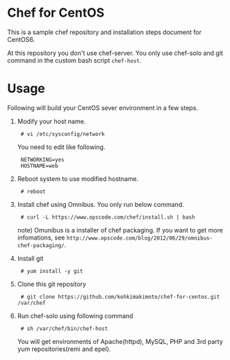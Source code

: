 # Chef for CentOS

This is a sample chef repository and installation steps document for CentOS6.

At this repository you don't use chef-server.
You only use chef-solo and git command in the custom bash script `chef-host`.

# Usage

Following will build your CentOS sever environment in a few steps.

1. Modify your host name.

        # vi /etc/sysconfig/network

    You need to edit like following.

        NETWORKING=yes
        HOSTNAME=web

1. Reboot system to use modified hostname.

        # reboot

1. Install chef using Omnibus. You only run below command.

        # curl -L https://www.opscode.com/chef/install.sh | bash

    note) Omunibus is a installer of chef packaging. If you want to get more infomations, see `http://www.opscode.com/blog/2012/06/29/omnibus-chef-packaging/`.

1. Install git

        # yum install -y git

1. Clone this git repository

        # git clone https://github.com/kohkimakimoto/chef-for-centos.git /var/chef

1. Run chef-solo using following command

        # sh /var/chef/bin/chef-host

    You will get environments of Apache(httpd), MySQL, PHP and 3rd party yum repositories(remi and epel).


